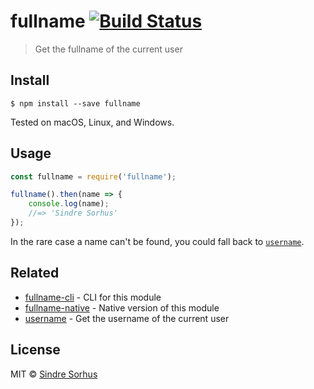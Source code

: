 # fullname [![Build Status](https://travis-ci.org/sindresorhus/fullname.svg?branch=master)](https://travis-ci.org/sindresorhus/fullname)

> Get the fullname of the current user


## Install

```
$ npm install --save fullname
```

Tested on macOS, Linux, and Windows.


## Usage

```js
const fullname = require('fullname');

fullname().then(name => {
	console.log(name);
	//=> 'Sindre Sorhus'
});
```

In the rare case a name can't be found, you could fall back to [`username`](https://github.com/sindresorhus/username).


## Related

- [fullname-cli](https://github.com/sindresorhus/fullname-cli) - CLI for this module
- [fullname-native](https://github.com/sindresorhus/fullname-native) - Native version of this module
- [username](https://github.com/sindresorhus/username) - Get the username of the current user


## License

MIT © [Sindre Sorhus](https://sindresorhus.com)
